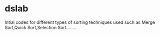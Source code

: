 # dslab
Intial codes for different types of sorting techniques used such as Merge Sort,Quick Sort,Selection Sort........

